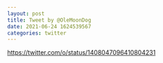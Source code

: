```yaml
--- 
layout: post 
title: Tweet by @OleMoonDog 
date: 2021-06-24 1624539567 
categories: twitter 
--- 
```

https://twitter.com/o/status/1408047096410804231